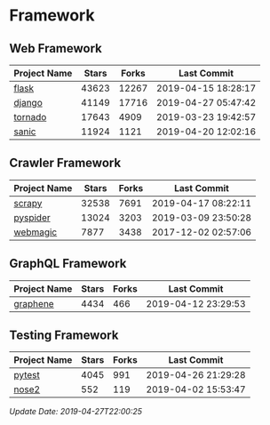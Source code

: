 # Framework

## Web Framework

| Project Name | Stars | Forks | Last Commit |
| ------------ | ----- | ----- | ----------- |
| [flask](https://github.com/pallets/flask) | 43623 | 12267 | 2019-04-15 18:28:17 |
| [django](https://github.com/django/django) | 41149 | 17716 | 2019-04-27 05:47:42 |
| [tornado](https://github.com/tornadoweb/tornado) | 17643 | 4909 | 2019-03-23 19:42:57 |
| [sanic](https://github.com/huge-success/sanic) | 11924 | 1121 | 2019-04-20 12:02:16 |

## Crawler Framework

| Project Name | Stars | Forks | Last Commit |
| ------------ | ----- | ----- | ----------- |
| [scrapy](https://github.com/scrapy/scrapy) | 32538 | 7691 | 2019-04-17 08:22:11 |
| [pyspider](https://github.com/binux/pyspider) | 13024 | 3203 | 2019-03-09 23:50:28 |
| [webmagic](https://github.com/code4craft/webmagic) | 7877 | 3438 | 2017-12-02 02:57:06 |

## GraphQL Framework

| Project Name | Stars | Forks | Last Commit |
| ------------ | ----- | ----- | ----------- |
| [graphene](https://github.com/graphql-python/graphene) | 4434 | 466 | 2019-04-12 23:29:53 |

## Testing Framework

| Project Name | Stars | Forks | Last Commit |
| ------------ | ----- | ----- | ----------- |
| [pytest](https://github.com/pytest-dev/pytest) | 4045 | 991 | 2019-04-26 21:29:28 |
| [nose2](https://github.com/nose-devs/nose2) | 552 | 119 | 2019-04-02 15:53:47 |

*Update Date: 2019-04-27T22:00:25*